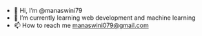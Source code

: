 - 👋 Hi, I’m @manaswini79
- 🌱 I’m currently learning web development and machine learning
- 📫 How to reach me manaswini079@gmail.com


<!---
manaswini79/manaswini79 is a ✨ special ✨ repository because its `README.md` (this file) appears on your GitHub profile.
You can click the Preview link to take a look at your changes.
--->
